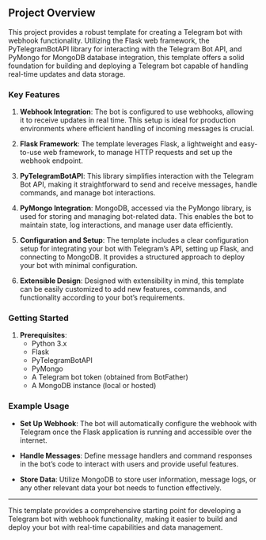 ## Project Overview

This project provides a robust template for creating a Telegram bot with webhook functionality. Utilizing the Flask web framework, the PyTelegramBotAPI library for interacting with the Telegram Bot API, and PyMongo for MongoDB database integration, this template offers a solid foundation for building and deploying a Telegram bot capable of handling real-time updates and data storage.

### Key Features

1. **Webhook Integration**: The bot is configured to use webhooks, allowing it to receive updates in real time. This setup is ideal for production environments where efficient handling of incoming messages is crucial.

2. **Flask Framework**: The template leverages Flask, a lightweight and easy-to-use web framework, to manage HTTP requests and set up the webhook endpoint.

3. **PyTelegramBotAPI**: This library simplifies interaction with the Telegram Bot API, making it straightforward to send and receive messages, handle commands, and manage bot interactions.

4. **PyMongo Integration**: MongoDB, accessed via the PyMongo library, is used for storing and managing bot-related data. This enables the bot to maintain state, log interactions, and manage user data efficiently.

5. **Configuration and Setup**: The template includes a clear configuration setup for integrating your bot with Telegram’s API, setting up Flask, and connecting to MongoDB. It provides a structured approach to deploy your bot with minimal configuration.

6. **Extensible Design**: Designed with extensibility in mind, this template can be easily customized to add new features, commands, and functionality according to your bot’s requirements.

### Getting Started

1. **Prerequisites**:
   - Python 3.x
   - Flask
   - PyTelegramBotAPI
   - PyMongo
   - A Telegram bot token (obtained from BotFather)
   - A MongoDB instance (local or hosted)

### Example Usage

- **Set Up Webhook**: The bot will automatically configure the webhook with Telegram once the Flask application is running and accessible over the internet.

- **Handle Messages**: Define message handlers and command responses in the bot’s code to interact with users and provide useful features.

- **Store Data**: Utilize MongoDB to store user information, message logs, or any other relevant data your bot needs to function effectively.

---

This template provides a comprehensive starting point for developing a Telegram bot with webhook functionality, making it easier to build and deploy your bot with real-time capabilities and data management.
